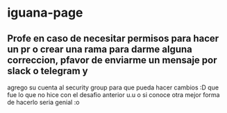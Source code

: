 # iguana-page

## Profe en caso de necesitar permisos para hacer un pr o crear una rama para darme alguna correccion, pfavor de enviarme un mensaje por slack o telegram y
agrego su cuenta al security group para que pueda hacer cambios :D que fue lo que no hice con el desafio anterior u.u o si conoce otra mejor forma de hacerlo
seria genial :o
